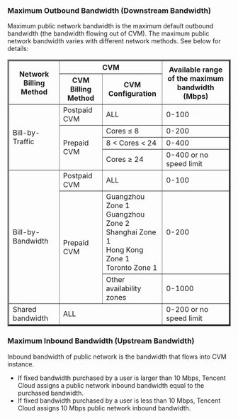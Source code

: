 ### Maximum Outbound Bandwidth (Downstream Bandwidth)
Maximum public network bandwidth is the maximum default outbound bandwidth (the bandwidth flowing out of CVM). The maximum public network bandwidth varies with different network methods. See below for details:
<table border="3">
    <tr>
       <th rowspan="2"><b>Network Billing Method</b></th> 
       <th colspan="2" ><b>CVM</b></th>
       <th rowspan="2"><b>Available range of the maximum bandwidth (Mbps)</b></th>	
   </tr>
    <tr>
       <th><b>CVM Billing Method</b></th> 
       <th><b>CVM Configuration</b></th> 
    </tr>
	<tr>
	      <td rowspan="4">Bill-by-Traffic</td> 
        <td >Postpaid CVM</td> 
        <td >ALL</td> 
				<td>0-100</td>    
   </tr>
	  <tr>
        <td rowspan="3">Prepaid CVM</td> 
        <td>Cores ≤ 8</td> 
				<td>0-200</td>        
   </tr>
	  <tr>
        <td>8 < Cores < 24</td> 
        <td>0-400</td> 
   </tr> 
	 <tr>
        <td>Cores ≥ 24</td> 
        <td>0-400 or no speed limit</td> 
   </tr>
	 <tr>
		    <td rowspan="3">Bill-by-Bandwidth</td> 
        <td >Postpaid CVM</td> 
        <td >ALL</td> 
				<td>0-100</td>      
   </tr>
	 <tr>
		    <td rowspan="2">Prepaid CVM</td> 
        <td >Guangzhou Zone 1<br>Guangzhou Zone 2<br>Shanghai Zone 1<br>Hong Kong Zone 1<br>Toronto Zone 1</td> 
				<td>0-200</td>      
   </tr>
	 <tr>
        <td>Other availability zones</td> 
        <td>0-1000</td> 
   </tr>
    <tr>
		    <td>Shared bandwidth</td> 
        <td colspan="2">ALL</td> 
        <td>0-200 or no speed limit</td>    
    </tr>
</table>

### Maximum Inbound Bandwidth (Upstream Bandwidth)
Inbound bandwidth of public network is the bandwidth that flows into CVM instance.

- If fixed bandwidth purchased by a user is larger than 10 Mbps, Tencent Cloud assigns a public network inbound bandwidth equal to the purchased bandwidth.
- If fixed bandwidth purchased by a user is less than 10 Mbps, Tencent Cloud assigns 10 Mbps public network inbound bandwidth.

